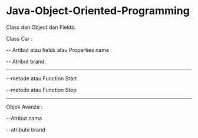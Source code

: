 ﻿# Java-Object-Oriented-Programming

Class dan Object dan Fields:

Class Car :

-- Artibut atau fields atau Properties name

-- Atribut brand.

*************************

--metode atau Function Start

--metode atau Function Stop

***************************

Objek Avanza :

--Atribut nama

--atribute brand
